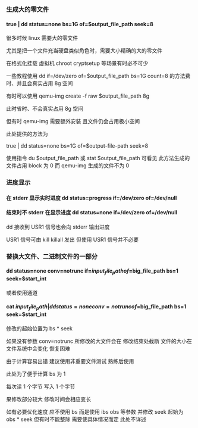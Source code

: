 ### 生成大的零文件

#### true | dd status=none bs=1G of=$output_file_path seek=8

很多时候 linux 需要大的零文件

尤其是把一个文件充当硬盘类似角色时，需要大小精确的大的零文件

在格式化挂载 虚拟机 chroot cryptsetup 等场景有时必不可少

一些教程使用 dd if=/dev/zero of=$output_file_path bs=1G count=8 的方法费时、并且会真实占用 8g 空间

有时可以使用 qemu-img create -f raw $output_file_path 8g

此时省时、不会真实占用 8g 空间

但有时 qemu-img 需要额外安装 且文件仍会占用极小空间

此处提供的方法为

true | dd status=none bs=1G of=$output-file-path seek=8

使用指令 du $output_file_path 或 stat $output_file_path 可看见 此方法生成的文件占用 block 为 0 而 qemu-img 生成的文件不为 0

### 进度显示

#### 在 stderr 显示实时进度 dd status=progress if=/dev/zero of=/dev/null
#### 结束时不 stderr 在显示进度 dd status=none if=/dev/zero of=/dev/null

dd 接收到 USR1 信号也会向 stderr 输出进度

USR1 信号可由 kill killall 发出 但使用 USR1 信号并不必要

### 替换大文件、二进制文件的一部分

#### dd status=none conv=notrunc if=$input_file_path of=$big_file_path bs=1 seek=$start_int

或者使用通道

#### cat $input_file_path | dd status=none conv=notrunc of=$big_file_path bs=1 seek=$start_int

修改的起始位置为 bs * seek

如果没有参数 conv=notrunc 所修改的大文件会在 修改结束处截断 文件的大小在文件系统中会变化 恢复困难

由于计算容易出错 建议使用非重要文件测试 熟练后使用

此处为了便于计算 bs 为 1

每次读 1 个字节 写入 1 个字节

果修改部分较大 修改时间会相应变长

如有必要优化速度 应不使用 bs 而是使用 ibs obs 等参数 并修改 seek 起始为 obs * seek 但有时不能整除 需要使具体情况而定 此处不详述

